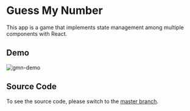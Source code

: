 # Guess My Number
This app is a game that implements state management among multiple components with React.

## Demo
![gmn-demo](https://user-images.githubusercontent.com/83131937/172971753-c77b50b2-494d-4947-9c43-12674e0498c7.gif)

## Source Code
To see the source code, please switch to the [master branch](https://github.com/nestoralfaro/guess-my-number/tree/master).
